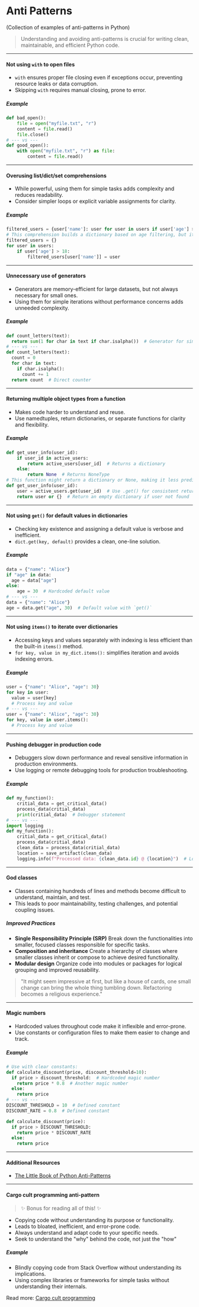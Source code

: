 # **Anti Patterns**

(Collection of examples of anti-patterns in Python)

> Understanding and avoiding anti-patterns is crucial for writing clean, maintainable, and efficient Python code.

---

#### Not using `with` to open files

* `with` ensures proper file closing even if exceptions occur, preventing resource leaks or data corruption.
* Skipping `with` requires manual closing, prone to error.

##### Example

```python
def bad_open():
    file = open("myfile.txt", "r")
    content = file.read()
    file.close()
# --- vs ---
def good_open():
    with open("myfile.txt", "r") as file:
        content = file.read()
```

---

#### Overusing list/dict/set comprehensions

* While powerful, using them for simple tasks adds complexity and reduces readability.
* Consider simpler loops or explicit variable assignments for clarity.

##### Example

```python
filtered_users = {user['name']: user for user in users if user['age'] > 18}
# This comprehension builds a dictionary based on age filtering, but it's less clear than:
filtered_users = {}
for user in users:
    if user['age'] > 18:
        filtered_users[user['name']] = user

```

---

#### Unnecessary use of generators

* Generators are memory-efficient for large datasets, but not always necessary for small ones.
* Using them for simple iterations without performance concerns adds unneeded complexity.

##### Example

```python
def count_letters(text):
  return sum(1 for char in text if char.isalpha())  # Generator for simple counting
# --- vs ---
def count_letters(text):
  count = 0
  for char in text:
    if char.isalpha():
      count += 1
  return count  # Direct counter
```

---

#### Returning multiple object types from a function

* Makes code harder to understand and reuse.
* Use namedtuples, return dictionaries, or separate functions for clarity and flexibility.

##### Example

```python
def get_user_info(user_id):
    if user_id in active_users:
        return active_users[user_id]  # Returns a dictionary
    else:
        return None  # Returns NoneType
# This function might return a dictionary or None, making it less predictable and harder to use.
def get_user_info(user_id):
    user = active_users.get(user_id)  # Use .get() for consistent return type
    return user or {}  # Return an empty dictionary if user not found
```

---

#### Not using `get()` for default values in dictionaries

* Checking key existence and assigning a default value is verbose and inefficient.
* `dict.get(key, default)` provides a clean, one-line solution.

##### Example

```python
data = {"name": "Alice"}
if "age" in data:
  age = data["age"]
else:
    age = 30  # Hardcoded default value
# --- vs ---
data = {"name": "Alice"}
age = data.get("age", 30)  # Default value with `get()`
```

---

#### Not using `items()` to iterate over dictionaries

* Accessing keys and values separately with indexing is less efficient than the built-in `items()` method.
* `for key, value in my_dict.items():` simplifies iteration and avoids indexing errors.

##### Example

```python
user = {"name": "Alice", "age": 30}
for key in user:
  value = user[key]
  # Process key and value
# --- vs ---
user = {"name": "Alice", "age": 30}
for key, value in user.items():
  # Process key and value
```

---

#### Pushing debugger in production code

* Debuggers slow down performance and reveal sensitive information in production environments.
* Use logging or remote debugging tools for production troubleshooting.

##### Example

```python
def my_function():
    critial_data = get_critical_data()
    process_data(critial_data)
    print(critial_data)  # Debugger statement
# --- vs ---
import logging
def my_function():
    critial_data = get_critical_data()
    process_data(critial_data)
    clean_data = process_data(critial_data)
    location = save_artifact(clean_data)
    logging.info(f"Processed data: {clean_data.id} @ {location}")  # Logging statement
```

---

#### God classes

* Classes containing hundreds of lines and methods become difficult to understand, maintain, and test.
* This leads to poor maintainability, testing challenges, and potential coupling issues.

##### Improved Practices

- **Single Responsibility Principle (SRP)**
  Break down the functionalities into smaller, focused classes responsible for specific tasks.
- **Composition and inheritance**
  Create a hierarchy of classes where smaller classes inherit or compose to achieve desired functionality.
- **Modular design**
  Organize code into modules or packages for logical grouping and improved reusability.

> "It might seem impressive at first, but like a house of cards, one small change can bring the whole thing tumbling down. Refactoring becomes a religious experience."

---

#### Magic numbers

* Hardcoded values throughout code make it inflexible and error-prone.
* Use constants or configuration files to make them easier to change and track.

##### Example

```python
# Use with clear constants:
def calculate_discount(price, discount_threshold=10):
  if price > discount_threshold:  # Hardcoded magic number
    return price * 0.8  # Another magic number
  else:
    return price
# --- vs ---
DISCOUNT_THRESHOLD = 10  # Defined constant
DISCOUNT_RATE = 0.8  # Defined constant

def calculate_discount(price):
  if price > DISCOUNT_THRESHOLD:
    return price * DISCOUNT_RATE
  else:
    return price
```

---

#### Additional Resources

* [The Little Book of Python Anti-Patterns](https://github.com/quantifiedcode/python-anti-patterns/blob/master/docs/The-Little-Book-Of-Python-Anti-Patterns.pdf)

---

#### Cargo cult programming anti-pattern

> ✨ Bonus for reading all of this! ✨

* Copying code without understanding its purpose or functionality.
* Leads to bloated, inefficient, and error-prone code.
* Always understand and adapt code to your specific needs.
* Seek to understand the "why" behind the code, not just the "how"

##### Example

* Blindly copying code from Stack Overflow without understanding its implications.
* Using complex libraries or frameworks for simple tasks without understanding their internals.

Read more: [Cargo cult programming](https://en.wikipedia.org/wiki/Cargo_cult_programming)
